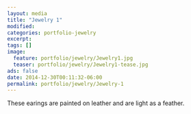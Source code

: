 ```yaml
---
layout: media
title: "Jewelry 1"
modified:
categories: portfolio-jewelry
excerpt:
tags: []
image:
  feature: portfolio/jewelry/Jewelry1.jpg
  teaser: portfolio/jewelry/Jewelry1-tease.jpg
ads: false
date: 2014-12-30T00:11:32-06:00
permalink: portfolio/jewelry/Jewelry-1
---
```


These earings are painted on leather and are light as a feather.
